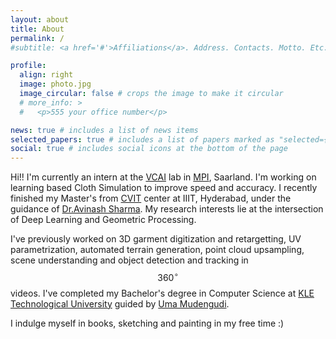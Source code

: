 ```yaml
---
layout: about
title: About
permalink: /
#subtitle: <a href='#'>Affiliations</a>. Address. Contacts. Motto. Etc.

profile:
  align: right
  image: photo.jpg
  image_circular: false # crops the image to make it circular
  # more_info: >
  #   <p>555 your office number</p>

news: true # includes a list of news items
selected_papers: true # includes a list of papers marked as "selected={true}"
social: true # includes social icons at the bottom of the page
---
```



Hi!! 
I'm currently an intern at the [VCAI](https://www.mpi-inf.mpg.de/departments/visual-computing-and-artificial-intelligence) lab in [MPI](https://www.mpi-inf.mpg.de/home), Saarland. I'm working on learning based Cloth Simulation to improve speed and accuracy. I recently finished my Master's from [CVIT](https://cvit.iiit.ac.in/) center at IIIT, Hyderabad, under the guidance of [Dr.Avinash Sharma](https://sites.google.com/site/asharmaresearch/). My research interests lie at the intersection of Deep Learning and Geometric Processing.


I've previously worked on 3D garment digitization and retargetting, UV parametrization, automated terrain generation, point cloud upsampling, scene understanding and object detection and tracking in $$360^{\circ}$$ videos. I've completed my Bachelor's degree in Computer Science at [KLE Technological University](https://www.kletech.ac.in/) guided by [Uma Mudengudi](https://scholar.google.co.in/citations?user=xBaqwmkAAAAJ&hl=en).

I indulge myself in books, sketching and painting in my free time :)
